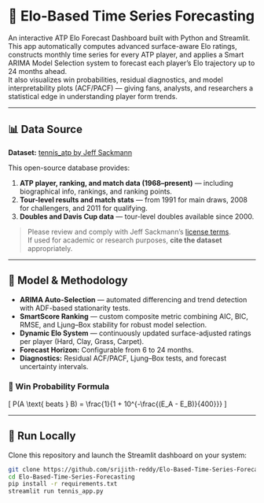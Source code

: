 # 🎾 Elo-Based Time Series Forecasting


An interactive ATP Elo Forecast Dashboard built with Python and Streamlit.  
This app automatically computes advanced surface-aware Elo ratings, constructs monthly time series for every ATP player, and applies a Smart ARIMA Model Selection system to forecast each player’s Elo trajectory up to 24 months ahead.  
It also visualizes win probabilities, residual diagnostics, and model interpretability plots (ACF/PACF) — giving fans, analysts, and researchers a statistical edge in understanding player form trends.

---

## 📊 Data Source

**Dataset:** [tennis_atp by Jeff Sackmann](https://github.com/JeffSackmann/tennis_atp)

This open-source database provides:
1. **ATP player, ranking, and match data (1968–present)** — including biographical info, rankings, and ranking points.  
2. **Tour-level results and match stats** — from 1991 for main draws, 2008 for challengers, and 2011 for qualifying.  
3. **Doubles and Davis Cup data** — tour-level doubles available since 2000.  

> Please review and comply with Jeff Sackmann’s [license terms](https://github.com/JeffSackmann/tennis_atp#attention).  
> If used for academic or research purposes, **cite the dataset** appropriately.

---

## 🧠 Model & Methodology

- **ARIMA Auto-Selection** — automated differencing and trend detection with ADF-based stationarity tests.  
- **SmartScore Ranking** — custom composite metric combining AIC, BIC, RMSE, and Ljung–Box stability for robust model selection.  
- **Dynamic Elo System** — continuously updated surface-adjusted ratings per player (Hard, Clay, Grass, Carpet).  
- **Forecast Horizon:** Configurable from 6 to 24 months.  
- **Diagnostics:** Residual ACF/PACF, Ljung–Box tests, and forecast uncertainty intervals.

### 🎯 Win Probability Formula
\[
P(A \text{ beats } B) = \frac{1}{1 + 10^{-\frac{(E_A - E_B)}{400}}}
\]

---

## 🚀 Run Locally

Clone this repository and launch the Streamlit dashboard on your system:

```bash
git clone https://github.com/srijith-reddy/Elo-Based-Time-Series-Forecasting.git
cd Elo-Based-Time-Series-Forecasting
pip install -r requirements.txt
streamlit run tennis_app.py
